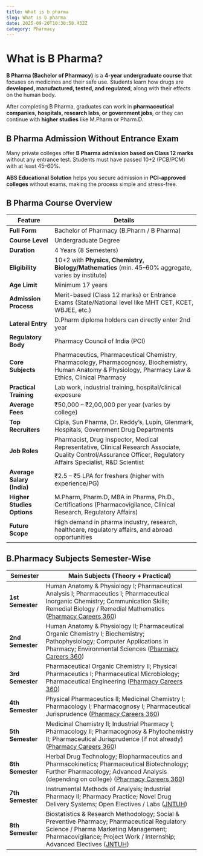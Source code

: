 ```yaml
---
title: What is b pharma
slug: What is b pharma
date: 2025-09-20T10:30:58.432Z
category: Pharmacy
---
```

<!--StartFragment-->

# What is B Pharma?

**B Pharma (Bachelor of Pharmacy)** is a **4-year undergraduate course** that focuses on medicines and their safe use. Students learn how drugs are **developed, manufactured, tested, and regulated**, along with their effects on the human body.

After completing B Pharma, graduates can work in **pharmaceutical companies, hospitals, research labs, or government jobs**, or they can continue with **higher studies** like M.Pharm or Pharm.D.

## B Pharma Admission Without Entrance Exam

<!--StartFragment-->

Many private colleges offer **B Pharma admission based on Class 12 marks** without any entrance test. Students must have passed 10+2 (PCB/PCM) with at least 45–60%.

**ABS Educational Solution** helps you secure admission in **PCI-approved colleges** without exams, making the process simple and stress-free.

<!--EndFragment-->

## B﻿ Pharma Course Overview

<!--StartFragment-->

| Feature                    | Details                                                                                                                                                          |
| -------------------------- | ---------------------------------------------------------------------------------------------------------------------------------------------------------------- |
| **Full Form**              | Bachelor of Pharmacy (B.Pharm / B Pharma)                                                                                                                        |
| **Course Level**           | Undergraduate Degree                                                                                                                                             |
| **Duration**               | 4 Years (8 Semesters)                                                                                                                                            |
| **Eligibility**            | 10+2 with **Physics, Chemistry, Biology/Mathematics** (min. 45–60% aggregate, varies by institute)                                                               |
| **Age Limit**              | Minimum 17 years                                                                                                                                                 |
| **Admission Process**      | Merit-based (Class 12 marks) or Entrance Exams (State/National level like MHT CET, KCET, WBJEE, etc.)                                                            |
| **Lateral Entry**          | D.Pharm diploma holders can directly enter 2nd year                                                                                                              |
| **Regulatory Body**        | Pharmacy Council of India (PCI)                                                                                                                                  |
| **Core Subjects**          | Pharmaceutics, Pharmaceutical Chemistry, Pharmacology, Pharmacognosy, Biochemistry, Human Anatomy & Physiology, Pharmacy Law & Ethics, Clinical Pharmacy         |
| **Practical Training**     | Lab work, industrial training, hospital/clinical exposure                                                                                                        |
| **Average Fees**           | ₹50,000 – ₹2,00,000 per year (varies by college)                                                                                                                 |
| **Top Recruiters**         | Cipla, Sun Pharma, Dr. Reddy’s, Lupin, Glenmark, Hospitals, Government Drug Departments                                                                          |
| **Job Roles**              | Pharmacist, Drug Inspector, Medical Representative, Clinical Research Associate, Quality Control/Assurance Officer, Regulatory Affairs Specialist, R&D Scientist |
| **Average Salary (India)** | ₹2.5 – ₹5 LPA for freshers (higher with experience/PG)                                                                                                           |
| **Higher Studies Options** | M.Pharm, Pharm.D, MBA in Pharma, Ph.D., Certifications (Pharmacovigilance, Clinical Research, Regulatory Affairs)                                                |
| **Future Scope**           | High demand in pharma industry, research, healthcare, regulatory affairs, and abroad opportunities                                                               |



## B.Pharmacy Subjects Semester-Wise

<!--StartFragment-->

| Semester         | Main Subjects (Theory + Practical)                                                                                                                                                                                                                                                                                                                       |
| ---------------- | -------------------------------------------------------------------------------------------------------------------------------------------------------------------------------------------------------------------------------------------------------------------------------------------------------------------------------------------------------- |
| **1st Semester** | Human Anatomy & Physiology I; Pharmaceutical Analysis I; Pharmaceutics I; Pharmaceutical Inorganic Chemistry; Communication Skills; Remedial Biology / Remedial Mathematics ([Pharmacy Careers 360](https://pharmacy.careers360.com/articles/b-pharmacy-subjects-list?utm_source=chatgpt.com "B.Pharmacy Subjects List; check semester-wise list here")) |
| **2nd Semester** | Human Anatomy & Physiology II; Pharmaceutical Organic Chemistry I; Biochemistry; Pathophysiology; Computer Applications in Pharmacy; Environmental Sciences ([Pharmacy Careers 360](https://pharmacy.careers360.com/articles/b-pharmacy-subjects-list?utm_source=chatgpt.com "B.Pharmacy Subjects List; check semester-wise list here"))                 |
| **3rd Semester** | Pharmaceutical Organic Chemistry II; Physical Pharmaceutics I; Pharmaceutical Microbiology; Pharmaceutical Engineering ([Pharmacy Careers 360](https://pharmacy.careers360.com/articles/b-pharmacy-subjects-list?utm_source=chatgpt.com "B.Pharmacy Subjects List; check semester-wise list here"))                                                      |
| **4th Semester** | Physical Pharmaceutics II; Medicinal Chemistry I; Pharmacology I; Pharmacognosy I; Pharmaceutical Jurisprudence ([Pharmacy Careers 360](https://pharmacy.careers360.com/articles/b-pharmacy-subjects-list?utm_source=chatgpt.com "B.Pharmacy Subjects List; check semester-wise list here"))                                                             |
| **5th Semester** | Medicinal Chemistry II; Industrial Pharmacy I; Pharmacology II; Pharmacognosy & Phytochemistry II; Pharmaceutical Jurisprudence (if not already) ([Pharmacy Careers 360](https://pharmacy.careers360.com/articles/b-pharmacy-subjects-list?utm_source=chatgpt.com "B.Pharmacy Subjects List; check semester-wise list here"))                            |
| **6th Semester** | Herbal Drug Technology; Biopharmaceutics and Pharmacokinetics; Pharmaceutical Biotechnology; Further Pharmacology; Advanced Analysis (depending on college) ([Pharmacy Careers 360](https://pharmacy.careers360.com/articles/b-pharmacy-subjects-list?utm_source=chatgpt.com "B.Pharmacy Subjects List; check semester-wise list here"))                 |
| **7th Semester** | Instrumental Methods of Analysis; Industrial Pharmacy II; Pharmacy Practice; Novel Drug Delivery Systems; Open Electives / Labs ([JNTUH](https://jntuh.ac.in/uploads/academics/R22B.PharmacyCourseStructureandSyllabus.pdf?utm_source=chatgpt.com "R22 B.Pharmacy JNTUH"))                                                                               |
| **8th Semester** | Biostatistics & Research Methodology; Social & Preventive Pharmacy; Pharmaceutical Regulatory Science / Pharma Marketing Management; Pharmacovigilance; Project Work / Internship; Advanced Electives ([JNTUH](https://jntuh.ac.in/uploads/academics/R22B.PharmacyCourseStructureandSyllabus.pdf?utm_source=chatgpt.com "R22 B.Pharmacy JNTUH"))         |

<!--EndFragment-->